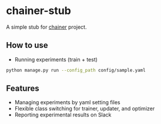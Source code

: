 # chainer-stub
A simple stub for [chainer](https://github.com/chainer/chainer) project.

## How to use
* Running experiments (train + test)
```sh
python manage.py run --config_path config/sample.yaml
```

## Features
* Managing experiments by yaml setting files
* Flexible class switching for trainer, updater, and optimizer
* Reporting experimental results on Slack
